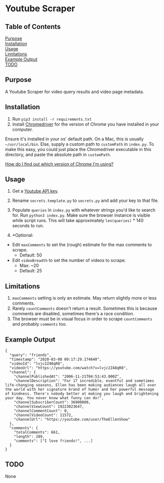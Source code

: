 # Youtube Scraper

## Table of Contents
[Purpose](#purpose)  
[Installation](#installation)  
[Usage](#usage)  
[Limitations](#limitations)  
[Example Output](#example-output)  
[TODO](#TODO)

## Purpose
A Youtube Scraper for video query results and video page metadata.

## Installation
1. Run `pip3 install -r requirements.txt`
2. Install [Chromedriver](https://sites.google.com/a/chromium.org/chromedriver/downloads) for the version of 
Chrome you have installed in your computer. 


Ensure it's installed in your os' default path. On a Mac, this is usually `~/usr/local/bin`. Else, supply a custom path to `customPath` in `index.py`. To make this easy, you could just place the Chromedriver executable in this directory, and paste the absolute path in `customPath`.

[How do I find out which version of Chrome I'm using?](https://help.zenplanner.com/hc/en-us/articles/204253654-How-to-Find-Your-Internet-Browser-Version-Number-Google-Chrome)
## Usage
1. Get a [Youtube API key](https://developers.google.com/youtube/v3/getting-started). 

2. Rename `secrets.template.py` to `secrets.py` and add your key to that file. 

3. Populate `queries` in `index.py` with whatever strings you'd like to search for. Run `python3 index.py`. Make sure the browser instance is visible while script runs. This will take approximately `len(queries)` * 140 seconds to run.

4. *Optional:
  - Edit `maxComments` to set the (rough) estimate for the max comments to scrape.
    - Default: 50
  - Edit `videoBreadth` to set the number of videos to scrape. 
    - Max: ~20
    - Default: 25

## Limitations
1. `maxComments` setting is only an estimate. May return slightly more or less comments.
2. Rarely `countComments` doesn't return a result. Sometimes this is because comments are disabled, sometimes there's a race condition.
3. The browser must be in visual focus in order to scrape `countComments` and probably `comments` too.

## Example Output

```
{
  "query": "friends",
  "timestamp": "2020-03-08 09:17:29.174640",
  "videoId": "lvjc2Z48qR8",
  "videoUrl": "https://youtube.com/watch?v=lvjc2Z48qR8",
  "channel": {
    "channelPublishedAt": "2006-11-21T04:53:43.000Z",
    "channelDescription": "For 17 incredible, eventful and sometimes life-changing seasons, Ellen has been making audiences laugh all over the world with her signature brand of humor and her powerful message of kindness. There's nobody better at making you laugh and brightening your day. You never know what funny can do!",
    "channelSubscriberCount": 36900000,
    "channelViewCount": 19223023647,
    "channelCommentCount": 0,
    "channelVideoCount": 11572,
    "channelUrl": "https://youtube.com/user/TheEllenShow"
  },
  "comments": {
    "totalComments": 661,
    "length": 289,
    "comments": ["I love friends!", ...]
  }
}
```


## TODO
None
